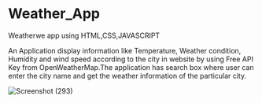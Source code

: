 # Weather_App

Weatherwe app using HTML,CSS,JAVASCRIPT

An Application display information like Temperature, Weather condition, Humidity and wind speed according to the city in website by using Free API Key from OpenWeatherMap.The application has search box where user can enter the city name and get the weather information of the particular city.

![Screenshot (293)](https://github.com/yogeshNavghane67/Weather_App/assets/124075039/cc63a4ed-d84b-4594-a74d-98fc82468012)
